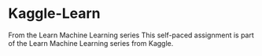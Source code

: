 # Kaggle-Learn
From the Learn Machine Learning series
This self-paced assignment is part of the Learn Machine Learning series from Kaggle.
